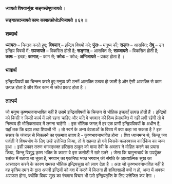 #### ध्यायतो विषयान्पुंसः सङ्गस्तेषूपजायते ।
#### सङ्गात्सञ्जायते कामः कामात्क्रोधोऽभिजायते ॥ ६२ ॥

### शब्दार्थ

**ध्यायतः** – चिन्तन करते हुए; **विषयान्** – इन्द्रिय विषयों को; **पुंसः** – मनुष्य की; **सङ्गः** – आसक्ति; **तेषु** – उन इन्द्रिय विषयों में; **उपजायते** – विकसित होती है; **सङ्गात्** – आसक्ति से; **सञ्जायते** – विकसित होती है; **कामः** – इच्छा; **कामात्** – काम से; **क्रोधः** – क्रोध; **अभिजायते** – प्रकट होता है ।

### भावार्थ

इन्द्रियविषयों का चिन्तन करते हुए मनुष्य की उनमें आसक्ति उत्पन्न हो जाती है और ऐसी आसक्ति से काम उत्पन्न होता है और फिर काम से क्रोध प्रकट होता है ।

### तात्पर्य

जो मनुष्य कृष्णभावनाभावित नहीं है उसमें इन्द्रियविषयों के चिन्तन से भौतिक इच्छाएँ उत्पन्न होती हैं । इन्द्रियों को किसी न किसी कार्य में लगे रहना चाहिए और यदि वे भगवान् की दिव्य प्रेमाभक्ति में नहीं लगी रहेंगी तो वे निश्चय ही भौतिकतावाद में लगना चाहेंगी । इस भौतिक जगत् में हर एक प्राणी इन्द्रियविषयों के अधीन है, यहाँ तक कि ब्रह्मा तथा शिवजी भी । तो स्वर्ग के अन्य देवताओं के विषय में क्या कहा जा सकता है ? इस संसार के जंजाल से निकलने का एकमात्र उपाय है - कृष्णभावनाभावित होना । शिव ध्यानमग्न थे, किन्तु जब पार्वती ने विषयभोग के लिए उन्हें उत्तेजित किया, तो वे सहमत हो गये जिसके फलस्वरूप कार्तिकेय का जन्म हुआ । इसी प्रकार तरुण भगवद्भक्त हरिदास ठाकुर को माया देवी के अवतार ने मोहित करने का प्रयास किया, किन्तु विशुद्ध कृष्ण भक्ति के कारण वे इस कसौटी में खरे उतरे । जैसा कि यामुनाचार्य के उपर्युक्त श्लोक में बताया जा चुका है, भगवान् का एकनिष्ठ भक्त भगवान् की संगति के आध्यात्मिक सुख का आस्वादन करने के कारण समस्त भौतिक इन्द्रियसुख को त्याग देता है । अतः जो कृष्णभावनाभावित नहीं है वह कृत्रिम दमन के द्वारा अपनी इन्द्रियों को वश में करने में कितना ही शक्तिशाली क्यों न हो, अन्त में अवश्य असफल होगा, क्योंकि विषय सुख का रंचमात्र विचार भी उसे इन्द्रियतृप्ति के लिए उत्तेजित कर देगा ।